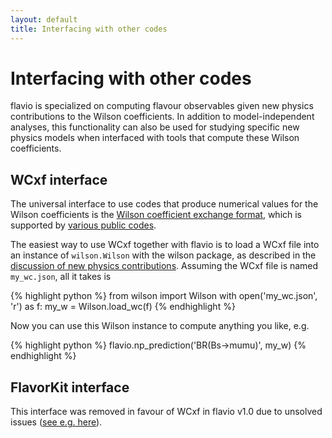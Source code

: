 ```yaml
---
layout: default
title: Interfacing with other codes
---
```


# Interfacing with other codes

flavio is specialized on computing flavour observables given new physics
contributions to the Wilson coefficients. In addition to model-independent
analyses, this functionality can also be used for studying specific new physics
models when interfaced with tools that compute these Wilson coefficients.

## WCxf interface

The universal interface to use codes that produce numerical values for the Wilson coefficients is the [Wilson coefficient exchange format](https://wcxf.github.io), which is supported by [various public codes](https://wcxf.github.io/codes.html).

The easiest way to use WCxf together with flavio is to load a WCxf file into an instance of `wilson.Wilson` with the wilson package, as described in the [discussion of new physics contributions](np.html). Assuming the WCxf file is named `my_wc.json`, all it takes is

{% highlight python %}
from wilson import Wilson
with open('my_wc.json', 'r') as f:
    my_w = Wilson.load_wc(f)
{% endhighlight %}

Now you can use this Wilson instance to compute anything you like,
e.g.

{% highlight python %}
flavio.np_prediction('BR(Bs->mumu)', my_w)
{% endhighlight %}

## FlavorKit interface

This interface was removed in favour of WCxf in flavio v1.0 due to unsolved issues ([see e.g. here](https://github.com/flav-io/flavio/pull/36)).